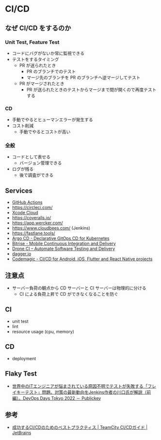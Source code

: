 # CI/CD

## なぜ CI/CD をするのか
### Unit Test, Feature Test
- コードにバグがないか常に監視できる
- テストをするタイミング
  - PR が送られたとき
    - PR のブランチでのテスト
    - マージ先のブランチを PR のブランチへ逆マージしてテスト
  - PR がマージされたとき
    - PR が送られたときのテストからマージまで間が開くので再度テストする

### CD
- 手動でやるとヒューマンエラーが発生する
- コスト削減
  - 手動でやるとコストが高い

### 全般
- コードとして表せる
  - バージョン管理できる
- ログが残る
  - 後で調査ができる

## Services
- [GitHub Actions](https://github.com/SnowCait/git-notes/blob/master/GitHubActions.md)
- https://circleci.com/
- [Xcode Cloud](https://developer.apple.com/xcode-cloud/)
- https://coveralls.io/
- https://app.wercker.com/
- https://www.cloudbees.com/ (Jenkins)
- https://fastlane.tools/
- [Argo CD - Declarative GitOps CD for Kubernetes](https://argoproj.github.io/argo-cd/)
- [Bitrise - Mobile Continuous Integration and Delivery](https://www.bitrise.io/)
- [Drone CI – Automate Software Testing and Delivery](https://www.drone.io/)
- [dagger.io](https://dagger.io/)
- [Codemagic - CI/CD for Android, iOS, Flutter and React Native projects](https://codemagic.io/start/)

## 注意点
- サーバー負荷の観点から CD サーバーと CI サーバーは物理的に分ける
  - CI による負荷上昇で CD ができなくなることを防ぐ

## CI
- unit test
- lint
- resource usage (cpu, memory)

## CD
- deployment

## Flaky Test

- [世界中のITエンジニアが悩まされている原因不明でテストが失敗する「フレイキーテスト」問題。対策の最新動向をJenkins作者の川口氏が解説（前編）。DevOps Days Tokyo 2022 － Publickey](https://www.publickey1.jp/blog/22/itjenkinsdevops_days_tokyo_2022.html)

## 参考
- [成功するCI/CDのためのベストプラクティス | TeamCity CI/CDガイド | JetBrains](https://www.jetbrains.com/ja-jp/teamcity/ci-cd-guide/ci-cd-best-practices/)
